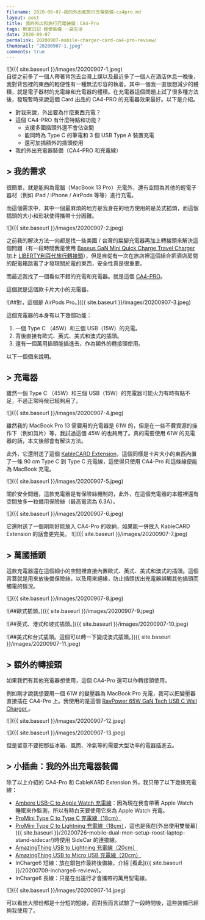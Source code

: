 ```yaml
---
filename: 2020-09-07-我的外出和旅行充電裝備-ca4pro.md
layout: post
title: 我的外出和旅行充電裝備：CA4-Pro
tags: 敗家日記 輕便裝備 一袋生活
date: 2020-09-07
permalink: 20200907-mobile-charger-card-ca4-pro-review/
thumbnail: "20200907-1.jpeg"
comments: true
---
```


![]({{ site.baseurl }}/images/20200907-1.jpeg)  
自從之前多了一個人帶著背包去台灣上課以及最近多了一個人在酒店休息一晚後，我對背包裡的東西的輕便性有一種無法形容的執着。其中一個我一直很想減少的體積，就是電子器材的充電線和充電器的體積。在充電器這個問題上試了很多種方法後，發現暫時來說這個 Card 出品的 CA4-PRO 的充電器效果最好。以下是介紹。

* 對我來說，外出要為什麼東西充電？
* 這個 CA4-PRO 有什麼特點和功能？
    * 支援多國插頭外還不會佔空間
    * 能同時為 Type C 的筆電和 3 個 USB Type A 裝置充電
    * 還可加插額外的插頭使用
* 我的外出充電器裝備（CA4-PRO 和充電線）

## > 我的需求

很簡單，就是能夠為電腦（MacBook 13 Pro）充電外，還有空間為其他的輕電子器材（例如 iPad / iPhone / AirPods 等等）進行充電。

而這個需求中，其中一個最麻煩的地方是我身在的地方使用的是英式插頭，而這個插頭的大小和形狀使得攜帶十分困難。

![]({{ site.baseurl }}/images/20200907-2.jpeg)

之前我的解決方法一向都是找一些美國 / 台灣的扁腳充電器再加上轉接頭來解決這個問題（有一段時間我是使用 [Baseus GaN Mini Quick Charge Travel Charger](http://www.baseus.com/product-440.html) 加上 [LIBERTY利百代旅行轉接頭](https://www.books.com.tw/products/N011499848?loc=P_0017_030)），但是自從有一次在旅店裡這個組合把酒店房間的配電箱跳電了才發現關於電的東西，安全性真是很重要。

而最近我找了一個看似不錯的充電和充電器。就是這個 [CA4-PRO](https://www.elvesfactory.com/worldshop/TW/CARD/CA4-PRO-B)。

這個就是這個款卡片大小的充電器。

![##對，這個是 AirPods Pro。]({{ site.baseurl }}/images/20200907-3.jpeg)

這個充電器的本身有以下幾個功能：
1. 一個 Type C （45W）和三個 USB（15W）的充電。
2. 背後直接有歐式、英式、美式和澳式的插頭。
3. 還有一個萬用插頭能插進去，作為額外的轉接頭使用。

以下一個個來說明。

## > 充電器

雖然一個 Type C （45W）和三個 USB（15W）的充電器可能火力有時有點不足，不過正常時候已經夠用了。

![]({{ site.baseurl }}/images/20200907-4.jpeg)

雖然我的 MacBook Pro 13 需要用的充電器是 61W 的，但是在一些不費資源的操作下（例如剪片）等，我試過這個 45W 的也夠用了。真的需要使用 61W 的充電器的話，本文後部會有解決方法。

此外，它還附送了這個 [KableCARD Extension](https://wtpstore.co/products/kablecard-extension-multi-functional-cable-essentials-for-your-phone)，這個同樣是卡片大小的東西內置了一條 90 cm Type C 到 Type C 充電線，這使得只使用 CA4-Pro 和這條線便能為 MacBook 充電。

![]({{ site.baseurl }}/images/20200907-5.jpeg)

關於安全問題，這款充電器是有保險絲機制的，此外，在這個充電器的本體裡還有空間放多一粒備用保險絲（最高電流為 6.3A）。

![]({{ site.baseurl }}/images/20200907-6.jpeg)

它還附送了一個剛剛好能放入 CA4-Pro 的收納，如果能一併放入 KableCARD Extension 的話會更完美。
![]({{ site.baseurl }}/images/20200907-7.jpeg)

## > 萬國插頭

這款充電器還在這個細小的空間裡直接內置歐式、英式、美式和澳式的插頭。這個背蓋就是用來放後備保險絲，以及用來絕緣，防止插頭拔出充電器誤觸其他插頭而觸電的情況。

![]({{ site.baseurl }}/images/20200907-8.jpeg)

![##歐式插頭。]({{ site.baseurl }}/images/20200907-9.jpeg)

![##英式、港式和坡式插頭。]({{ site.baseurl }}/images/20200907-10.jpeg)

![##美式和台式插頭。這個可以轉一下變成澳式插頭。]({{ site.baseurl }}/images/20200907-11.jpeg)

## > 額外的轉接頭

如果我們有其他充電器想使用，這個 CA4-Pro 還可以作轉接頭使用。

例如剛才說我想要用一個 61W 的變壓器為 MacBook Pro 充電，我可以把變壓器直接插在 CA4-Pro 上。我使用的是這個 [RavPower 65W GaN Tech USB C Wall Charger ](https://www.ravpower.com/products/rp-pc133-pd-gan-65wusb-c-wall-charger)。

![]({{ site.baseurl }}/images/20200907-12.jpeg)

![]({{ site.baseurl }}/images/20200907-13.jpeg)

但是留意不要把那些冰箱、風筒、冷氣等的需要大型功率的電器插進去。

## > 小插曲：我的外出充電器裝備

除了以上介紹的 CA4-Pro 和 CableKARD Extension 外，我只帶了以下幾條充電線：

* [Ambere USB-C to Apple Watch 充電線](https://www.amazon.com/Ampere-Charger-Magnetic-Portable-Charging/dp/B07XTQKHDR)：因為現在我會帶著 Apple Watch 睡眠來作監測，所以有時白天要使用它來為 Apple Watch 充電。
* [ProMini Type C to Type C 充電線（18cm）](https://www.magic-pro.com/products/promini-type-c-to-type-c-pd-quick-charge-sync-cable-1)
* [ProMini Type C to Lightning 充電線（18cm）](https://www.magic-pro.com/products/promini-lightning-to-usb-quick-charge-sync-cable-1)，這也是我在[外出使用雙螢幕]({{ site.baseurl }}/20200726-mobile-dual-mon-setup-roost-laptop-stand-sidecar/)時使用 SideCar 的連接線。
* [AmazingThing USB to Lightning 充電線（20cm）](https://www.amazingthing.com/cables)
* [AmazingThing USB to Micro USB 充電線（20cm）](https://www.amazingthing.com/cables)
* InCharge6 短線：放在銀包作最終後備線，介紹 [看此]({{ site.baseurl }}/20200709-incharge6-review/)。
* InCharge6 長線：只是在出遠行才會攜帶的萬用型電線。

![]({{ site.baseurl }}/images/20200907-14.jpeg)

可以看出大部份都是十分短的短線，而對我而言試驗了一段時間後，這些裝備已經夠我使用了。
